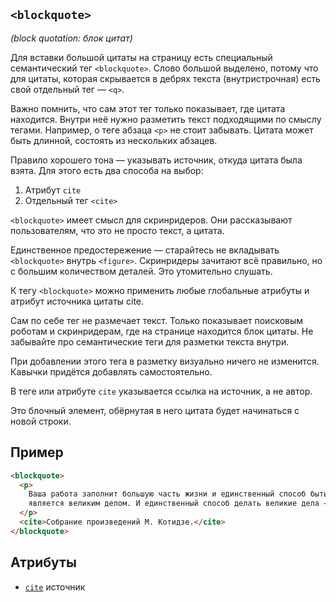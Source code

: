 ## `<blockquote>`

_(block quotation: блок цитат)_

Для вставки большой цитаты на страницу есть специальный семантический тег `<blockquote>`. Слово большой выделено, потому что для цитаты, которая скрывается в дебрях текста (внутристрочная) есть свой отдельный тег — `<q>`.

Важно помнить, что сам этот тег только показывает, где цитата находится. Внутри неё нужно разметить текст подходящими по смыслу тегами. Например, о теге абзаца `<p>` не стоит забывать. Цитата может быть длинной, состоять из нескольких абзацев.

Правило хорошего тона — указывать источник, откуда цитата была взята. Для этого есть два способа на выбор:

1. Атрибут `cite`
2. Отдельный тег `<cite>`

`<blockquote>` имеет смысл для скринридеров. Они рассказывают пользователям, что это не просто текст, а цитата.

Единственное предостережение — старайтесь не вкладывать `<blockquote>` внутрь `<figure>`. Скринридеры зачитают всё правильно, но с большим количеством деталей. Это утомительно слушать.

К тегу `<blockquote>` можно применить любые глобальные атрибуты и атрибут источника цитаты cite.

Сам по себе тег не размечает текст. Только показывает поисковым роботам и скринридерам, где на странице находится блок цитаты. Не забывайте про семантические теги для разметки текста внутри.

При добавлении этого тега в разметку визуально ничего не изменится. Кавычки придётся добавлять самостоятельно.

В теге или атрибуте `cite` указывается ссылка на источник, а не автор.

Это блочный элемент, обёрнутая в него цитата будет начинаться с новой строки.

## Пример

```html
<blockquote>
  <p>
    Ваша работа заполнит большую часть жизни и единственный способ быть полностью довольным — делать то, что по-вашему
    является великим делом. И единственный способ делать великие дела — любить то, что вы делаете.
  </p>
  <cite>Собрание произведений М. Котидзе.</cite>
</blockquote>
```

## Атрибуты

- [`cite`](../ATTRIBUTES/cite.md) источник
